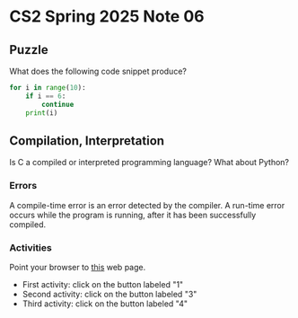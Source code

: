 # CS2 Spring 2025 Note 06

## Puzzle

What does the following code snippet produce?

```python
for i in range(10):
    if i == 6:
        continue
    print(i)
```

## Compilation, Interpretation

Is C a compiled or interpreted programming language?  What about Python?

### Errors

A compile-time error is an error detected by the compiler.  A run-time error
occurs while the program is running, after it has been successfully compiled.

### Activities

Point your browser to [this](https://codecheck.io/viewAssignment/20121318527hd2lj4b0iq0y3gvo54pe49ho) web page.

* First activity: click on the button labeled "1"
* Second activity: click on the button labeled "3"
* Third activity: click on the button labeled "4"
